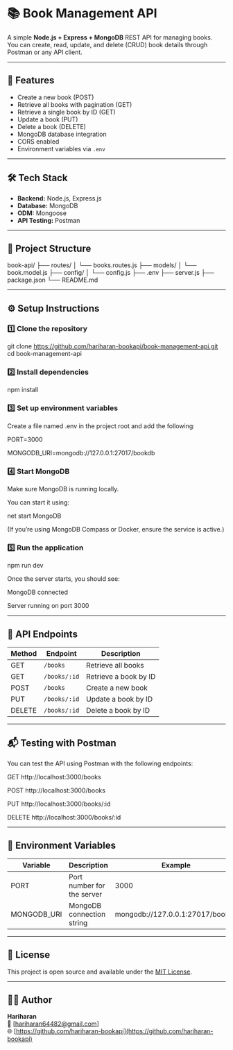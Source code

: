 # 📚 Book Management API

A simple **Node.js + Express + MongoDB** REST API for managing books.  
You can create, read, update, and delete (CRUD) book details through Postman or any API client.

---

## 🚀 Features

- Create a new book (POST)
- Retrieve all books with pagination (GET)
- Retrieve a single book by ID (GET)
- Update a book (PUT)
- Delete a book (DELETE)
- MongoDB database integration
- CORS enabled
- Environment variables via `.env`

---

## 🛠️ Tech Stack

- **Backend:** Node.js, Express.js  
- **Database:** MongoDB  
- **ODM:** Mongoose  
- **API Testing:** Postman  

---

## 📁 Project Structure

book-api/
├── routes/
│ └── books.routes.js
├── models/
│ └── book.model.js
├── config/
│ └── config.js
├── .env
├── server.js
├── package.json
└── README.md


---

## ⚙️ Setup Instructions

### 1️⃣ Clone the repository

git clone https://github.com/hariharan-bookapi/book-management-api.git
cd book-management-api

### 2️⃣ Install dependencies

npm install

### 3️⃣ Set up environment variables

 Create a file named .env in the project root and add the following:
 
 PORT=3000
 
 MONGODB_URI=mongodb://127.0.0.1:27017/bookdb

### 4️⃣ Start MongoDB

Make sure MongoDB is running locally.

You can start it using:

net start MongoDB

(If you’re using MongoDB Compass or Docker, ensure the service is active.)
  
### 5️⃣ Run the application

npm run dev

Once the server starts, you should see:

MongoDB connected

Server running on port 3000


---

## 🧪 API Endpoints

| Method | Endpoint | Description |
|--------|-----------|-------------|
| GET | `/books` | Retrieve all books |
| GET | `/books/:id` | Retrieve a book by ID |
| POST | `/books` | Create a new book |
| PUT | `/books/:id` | Update a book by ID |
| DELETE | `/books/:id` | Delete a book by ID |

---

## 📬 Testing with Postman

You can test the API using Postman with the following endpoints:

GET http://localhost:3000/books

POST http://localhost:3000/books

PUT http://localhost:3000/books/:id

DELETE http://localhost:3000/books/:id



---

## 🧰 Environment Variables

| Variable | Description | Example |
|-----------|--------------|----------|
| PORT | Port number for the server | 3000 |
| MONGODB_URI | MongoDB connection string | mongodb://127.0.0.1:27017/bookdb |

---

## 📄 License

This project is open source and available under the [MIT License](LICENSE).

---

## 👨‍💻 Author

**Hariharan**  
📧 [hariharan64482@gmail.com]  
🌐 [https://github.com/hariharan-bookapi](https://github.com/hariharan-bookapi)




    
  




